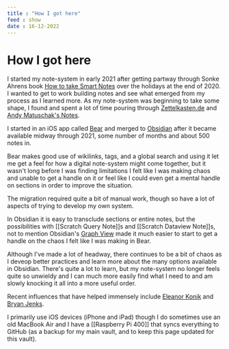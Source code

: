```yaml
---
title : "How I got here"
feed : show
date : 16-12-2022
---
```

# How I got here

I started my note-system in early 2021 after getting partway through Sonke Ahrens book [How to take Smart Notes](https://takesmartnotes.com/) over the holidays at the end of 2020. I wanted to get to work building notes and see what emerged from my process as I learned more. As my note-system was beginning to take some shape, I found and spent a lot of time pouring through [Zettelkasten.de](https://zettelkasten.de/posts/overview/) and [Andy Matuschak's Notes](https://notes.andymatuschak.org/About_these_notes).

I started in an iOS app called [Bear](https://bear.app/) and merged to [Obsidian](https://obsidian.md/) after it became available midway through 2021, some number of months and about 500 notes in.

Bear makes good use of wikilinks, tags, and a global search and using it let me get a feel for how a digital note-system might come together, but it wasn't long before I was finding limitations  I felt like I was making chaos and unable to get a handle on it or feel like I could even get a mental handle on sections in order to improve the situation. 

The migration required quite a bit of manual work, though so have a lot of aspects of trying to develop my own system.

In Obsidian it is easy to transclude sections or entire notes, but the possibilities with [[Scratch Query Note]]s and [[Scratch Dataview Note]]s, not to mention Obsidian's [Graph View](https://help.obsidian.md/Plugins/Graph+view) made it much easier to start to get a handle on the chaos I felt like I was making in Bear.

Although I've made a lot of headway, there continues to be a bit of chaos as I deveop better practices and learn more about the many options available in Obsidian. There's quite a lot to learn, but my note-system no longer feels quite so unwieldy and I can much more easily find what I need to and am slowly knocking it all into a more useful order.

Recent influences that have helped immensely include [Eleanor Konik](https://www.eleanorkonik.com) and [Bryan Jenks](https://www.bryanjenks.dev).

I primarily use iOS devices (iPhone and iPad) though I do sometimes use an old MacBook Air and I have a [[Raspberry Pi 400]] that syncs everything to GitHub (as a backup for my main vault, and to keep this page updated for this vault).